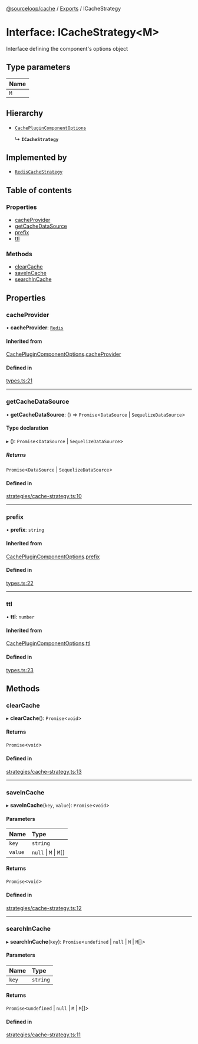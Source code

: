 [@sourceloop/cache](../README.md) / [Exports](../modules.md) / ICacheStrategy

# Interface: ICacheStrategy<M\>

Interface defining the component's options object

## Type parameters

| Name |
| :------ |
| `M` |

## Hierarchy

- [`CachePluginComponentOptions`](CachePluginComponentOptions.md)

  ↳ **`ICacheStrategy`**

## Implemented by

- [`RedisCacheStrategy`](../classes/RedisCacheStrategy.md)

## Table of contents

### Properties

- [cacheProvider](ICacheStrategy.md#cacheprovider)
- [getCacheDataSource](ICacheStrategy.md#getcachedatasource)
- [prefix](ICacheStrategy.md#prefix)
- [ttl](ICacheStrategy.md#ttl)

### Methods

- [clearCache](ICacheStrategy.md#clearcache)
- [saveInCache](ICacheStrategy.md#saveincache)
- [searchInCache](ICacheStrategy.md#searchincache)

## Properties

### cacheProvider

• **cacheProvider**: [`Redis`](../enums/CacheStrategyTypes.md#redis)

#### Inherited from

[CachePluginComponentOptions](CachePluginComponentOptions.md).[cacheProvider](CachePluginComponentOptions.md#cacheprovider)

#### Defined in

[types.ts:21](https://github.com/sourcefuse/loopback4-microservice-catalog/blob/68ec38a2a/packages/cache/src/types.ts#L21)

___

### getCacheDataSource

• **getCacheDataSource**: () => `Promise`<`DataSource` \| `SequelizeDataSource`\>

#### Type declaration

▸ (): `Promise`<`DataSource` \| `SequelizeDataSource`\>

##### Returns

`Promise`<`DataSource` \| `SequelizeDataSource`\>

#### Defined in

[strategies/cache-strategy.ts:10](https://github.com/sourcefuse/loopback4-microservice-catalog/blob/68ec38a2a/packages/cache/src/strategies/cache-strategy.ts#L10)

___

### prefix

• **prefix**: `string`

#### Inherited from

[CachePluginComponentOptions](CachePluginComponentOptions.md).[prefix](CachePluginComponentOptions.md#prefix)

#### Defined in

[types.ts:22](https://github.com/sourcefuse/loopback4-microservice-catalog/blob/68ec38a2a/packages/cache/src/types.ts#L22)

___

### ttl

• **ttl**: `number`

#### Inherited from

[CachePluginComponentOptions](CachePluginComponentOptions.md).[ttl](CachePluginComponentOptions.md#ttl)

#### Defined in

[types.ts:23](https://github.com/sourcefuse/loopback4-microservice-catalog/blob/68ec38a2a/packages/cache/src/types.ts#L23)

## Methods

### clearCache

▸ **clearCache**(): `Promise`<`void`\>

#### Returns

`Promise`<`void`\>

#### Defined in

[strategies/cache-strategy.ts:13](https://github.com/sourcefuse/loopback4-microservice-catalog/blob/68ec38a2a/packages/cache/src/strategies/cache-strategy.ts#L13)

___

### saveInCache

▸ **saveInCache**(`key`, `value`): `Promise`<`void`\>

#### Parameters

| Name | Type |
| :------ | :------ |
| `key` | `string` |
| `value` | ``null`` \| `M` \| `M`[] |

#### Returns

`Promise`<`void`\>

#### Defined in

[strategies/cache-strategy.ts:12](https://github.com/sourcefuse/loopback4-microservice-catalog/blob/68ec38a2a/packages/cache/src/strategies/cache-strategy.ts#L12)

___

### searchInCache

▸ **searchInCache**(`key`): `Promise`<`undefined` \| ``null`` \| `M` \| `M`[]\>

#### Parameters

| Name | Type |
| :------ | :------ |
| `key` | `string` |

#### Returns

`Promise`<`undefined` \| ``null`` \| `M` \| `M`[]\>

#### Defined in

[strategies/cache-strategy.ts:11](https://github.com/sourcefuse/loopback4-microservice-catalog/blob/68ec38a2a/packages/cache/src/strategies/cache-strategy.ts#L11)
